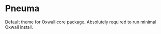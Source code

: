 # Pneuma

Default theme for Oxwall core package. Absolutely required to run minimal Oxwall install.
